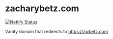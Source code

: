 # zacharybetz.com

[![Netlify Status](https://api.netlify.com/api/v1/badges/6706e06d-0c12-4c98-af3f-86588b8401b7/deploy-status)](https://app.netlify.com/sites/flourishing-torrone-bf7163/deploys)

Vanity domain that redirects to https://zwbetz.com
